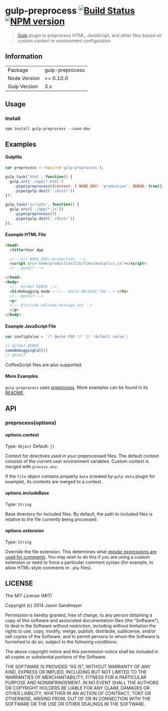 # gulp-preprocess [![Build Status](https://travis-ci.org/jas/gulp-preprocess.png?branch=master)](https://travis-ci.org/jas/gulp-preprocess) [![NPM version](https://badge.fury.io/js/gulp-preprocess.png)](http://badge.fury.io/js/gulp-preprocess)

> [Gulp](http://gulpjs.com) plugin to preprocess HTML, JavaScript, and other files based on custom context or environment configuration


## Information

<table>
<tr>
<td>Package</td><td>gulp-preprocess</td>
</tr>
<tr>
<td>Node Version</td>
<td>>= 0.10.0</td>
</tr>
<tr>
<td>Gulp Version</td>
<td>3.x</td>
</tr>
</table>


## Usage

### Install

```
npm install gulp-preprocess --save-dev
```


## Examples

#### Gulpfile

```js
var preprocess = require('gulp-preprocess');

gulp.task('html', function() {
  gulp.src('./app/*.html')
    .pipe(preprocess({context: { NODE_ENV: 'production', DEBUG: true}})) //To set environment variables in-line
    .pipe(gulp.dest('./dist/'))
});

gulp.task('scripts', function() {
  gulp.src(['./app/*.js'])
    .pipe(preprocess())
    .pipe(gulp.dest('./dist/'))
});
```

#### Example HTML File

```html
<head>
  <title>Your App

  <!-- @if NODE_ENV='production' -->
  <script src="some/production/lib/like/analytics.js"></script>
  <!-- @endif -->

</head>
<body>
  <!-- @ifdef DEBUG -->
  <h1>Debugging mode - <!-- @echo RELEASE_TAG --> </h1>
  <!-- @endif -->
  <p>
  <!-- @include welcome_message.txt -->
  </p>
</body>
```

#### Example JavaScript File

```js
var configValue = '/* @echo FOO */' || 'default value';

// @ifdef DEBUG
someDebuggingCall()
// @endif
```

CoffeeScript files are also supported.


#### More Examples

`gulp-preprocess` uses [preprocess](https://github.com/jsoverson/preprocess#directive-syntax). More examples can be found in its [README](https://github.com/jsoverson/preprocess#directive-syntax).


## API

### preprocess(options)

#### options.context
Type: `Object`
Default: `{}`

Context for directives used in your preprocessed files. The default context consists of the current user environment variables. Custom context is merged with `process.env`.

If the `file` object contains property `data` (created by `gulp-data` plugin for example), its contents are merged to a context.

#### options.includeBase
Type: `String`

Base directory for included files. By default, the path to included files is relative to the file currently being processed.

#### options.extension
Type: `String`

Override the file extension. This determines what [regular expressions are used for comments](https://github.com/jsoverson/preprocess/blob/master/lib/regexrules.js). You may wish to do this if you are using a custom extension or need to force a particular comment syntax (for example, to allow HTML-style comments in `.php` files).

## LICENSE

The MIT License (MIT)

Copyright (c) 2014 Jason Sandmeyer

Permission is hereby granted, free of charge, to any person obtaining a copy of this software and associated documentation files (the "Software"), to deal in the Software without restriction, including without limitation the rights to use, copy, modify, merge, publish, distribute, sublicense, and/or sell copies of the Software, and to permit persons to whom the Software is furnished to do so, subject to the following conditions:

The above copyright notice and this permission notice shall be included in all copies or substantial portions of the Software.

THE SOFTWARE IS PROVIDED "AS IS", WITHOUT WARRANTY OF ANY KIND, EXPRESS OR IMPLIED, INCLUDING BUT NOT LIMITED TO THE WARRANTIES OF MERCHANTABILITY, FITNESS FOR A PARTICULAR PURPOSE AND NONINFRINGEMENT. IN NO EVENT SHALL THE AUTHORS OR COPYRIGHT HOLDERS BE LIABLE FOR ANY CLAIM, DAMAGES OR OTHER LIABILITY, WHETHER IN AN ACTION OF CONTRACT, TORT OR OTHERWISE, ARISING FROM, OUT OF OR IN CONNECTION WITH THE SOFTWARE OR THE USE OR OTHER DEALINGS IN THE SOFTWARE.
